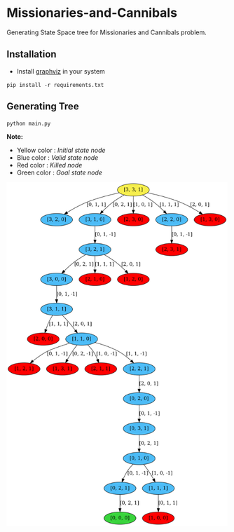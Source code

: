 # Missionaries-and-Cannibals
Generating State Space tree for Missionaries and Cannibals problem.

## Installation
- Install [graphviz](https://graphviz.org/download/) in your system
```
pip install -r requirements.txt
```

## Generating Tree
```
python main.py
```
**Note:**
- Yellow color : *Initial state node* 
- Blue color : *Valid state node*
- Red color : *Killed node*
- Green color : *Goal state node*

![output_img](./output/output.png)
